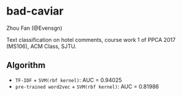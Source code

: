 # bad-caviar
Zhou Fan (@Evensgn)

Text classification on hotel comments, course work 1 of PPCA 2017 (MS106), ACM Class, SJTU.

## Algorithm
* `TF-IDF` + `SVM(rbf kernel)`: AUC = 0.94025
* `pre-trained word2vec` + `SVM(rbf kernel)`: AUC = 0.81986
